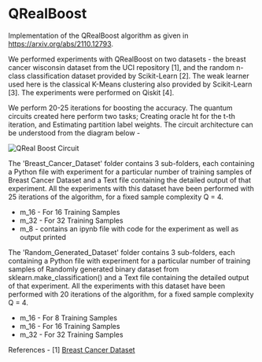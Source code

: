 # QRealBoost
Implementation of the QRealBoost algorithm as given in https://arxiv.org/abs/2110.12793.

We performed experiments with QRealBoost on two datasets - the breast cancer wisconsin dataset from the UCI
repository [1], and the random n-class classification dataset provided by Scikit-Learn [2]. The weak learner used here is the classical K-Means clustering also provided by Scikit-Learn [3]. The experiments were performed on Qiskit [4].

We perform 20-25 iterations for boosting the accuracy. The quantum circuits created here perform two tasks; Creating oracle ht for the t-th iteration, and Estimating partition label weights. The circuit architecture can be understood from the diagram below -

![QReal Boost Circuit](https://user-images.githubusercontent.com/78695257/154253475-8529c2f3-f755-451a-91c0-f0f83dc6916e.PNG)

The 'Breast_Cancer_Dataset' folder contains 3 sub-folders, each containing a Python file with experiment for a particular number of training samples of Breast Cancer Dataset and a Text file containing the detailed output of that experiment. All the experiments with this dataset have been performed with 25 iterations of the algorithm, for a fixed sample complexity Q = 4.

- m_16 - For 16 Training Samples
- m_32 - For 32 Training Samples
- m_8 - contains an ipynb file with code for the experiment as well as output printed

The 'Random_Generated_Dataset' folder contains 3 sub-folders, each containing a Python file with experiment for a particular number of training samples of Randomly generated binary dataset from sklearn.make_classification() and a Text file containing the detailed output of that experiment. All the experiments with this dataset have been performed with 20 iterations of the algorithm, for a fixed sample complexity Q = 4.

- m_16 - For 8 Training Samples
- m_16 - For 16 Training Samples
- m_32 - For 32 Training Samples

References - 
[1] [Breast Cancer Dataset](https://scikit-learn.org/stable/modules/generated/sklearn.datasets.load_breast_cancer.html)
